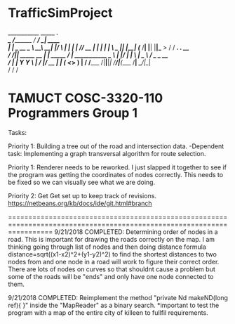 # TrafficSimProject
___________              _____  _____.__        
\__    ___/___________ _/ ____\/ ____\__| ____  
  |    |  \_  __ \__  \\   __\\   __\|  |/ ___\ 
  |    |   |  | \// __ \|  |   |  |  |  \  \___ 
  |____|   |__|  (____  /__|   |__|  |__|\___  >
                      \/                     \/ 
  _________.__              .__          __                
 /   _____/|__| _____  __ __|  | _____ _/  |_  ___________ 
 \_____  \ |  |/     \|  |  \  | \__  \\   __\/  _ \_  __ \
 /        \|  |  Y Y  \  |  /  |__/ __ \|  | (  <_> )  | \/
/_______  /|__|__|_|  /____/|____(____  /__|  \____/|__|   
        \/          \/                \/                   

TAMUCT COSC-3320-110 Programmers Group 1
======================================================================================================================
Tasks:

Priority 1: Building a tree out of the road and intersection data. 
-Dependent task: Implementing a graph transversal algorithm for route selection.

Priority 1: Renderer needs to be reworked. I just slapped it together to see if the program was getting
the coordinates of nodes correctly. This needs to be fixed so we can visually see what we are doing. 

Priority 2: Get Get set up to keep track of revisions.
https://netbeans.org/kb/docs/ide/git.html#branch

=======================================================================================================================
9/21/2018 COMPLETED: Determining order of nodes in a road. This is important for drawing the roads correctly on the map.
I am thinking going through list of nodes and then doing distance formula distance=sqrt((x1-x2)^2+(y1-y2)^2)
to find the shortest distances to two nodes from and one node in a road will work to figure their correct order.
There are lots of nodes on curves so that shouldnt cause a problem but some of the roads will be "ends" and only have one node connected to them. 

9/21/2018 COMPLETED: Reimplement the method "private Nd makeND(long ref){ }" inside the "MapReader" as a binary search. 
*important to test the program with a map of the entire city of killeen to fullfil requirements. 




